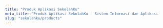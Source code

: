 ```yaml
---
title: "Produk Aplikasi SekolahKu"
meta_title: "Produk Aplikasi SekolahKu - Sistem Informasi dan Aplikasi Pelayanan sekolah"
slug: "sekolahku/products"
---
```

